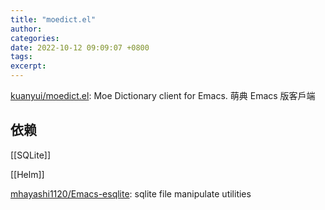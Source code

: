 ```yaml
---
title: "moedict.el"
author: 
categories: 
date: 2022-10-12 09:09:07 +0800
tags: 
excerpt: 
---
```




[kuanyui/moedict.el](https://github.com/kuanyui/moedict.el): Moe Dictionary client for Emacs. 萌典 Emacs 版客戶端



## 依赖

[[SQLite]]

[[Helm]]

[mhayashi1120/Emacs-esqlite](https://github.com/mhayashi1120/Emacs-esqlite): sqlite file manipulate utilities





